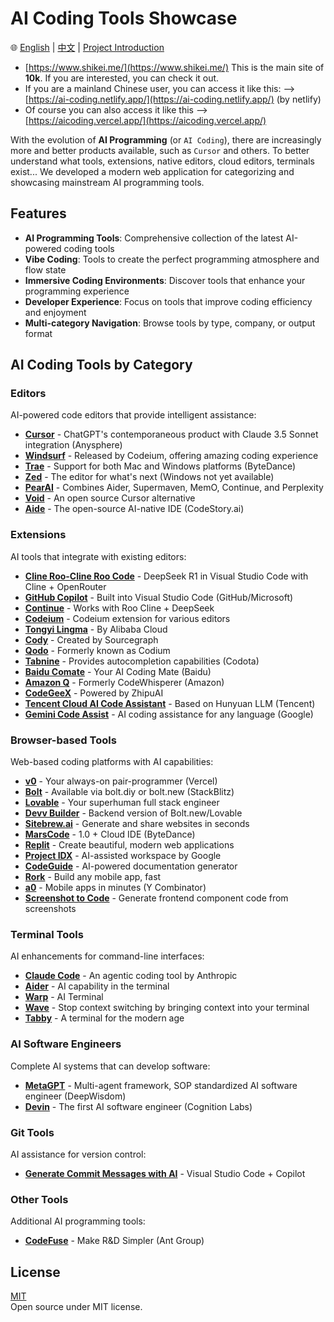 # AI Coding Tools Showcase

🌐 [English](README.md) | [中文](README.zh-CN.md) | [Project Introduction](Project-Introduction.md)

- [https://www.shikei.me/](https://www.shikei.me/) This is the main site of **10k**. If you are interested, you can check it out.
- If you are a mainland Chinese user, you can access it like this: --> [https://ai-coding.netlify.app/](https://ai-coding.netlify.app/) (by netlify)
- Of course you can also access it like this --> [https://aicoding.vercel.app/](https://aicoding.vercel.app/)

With the evolution of **AI Programming** (or `AI Coding`), there are increasingly more and better products available, such as `Cursor` and others. To better understand what tools, extensions, native editors, cloud editors, terminals exist... We developed a modern web application for categorizing and showcasing mainstream AI programming tools.

## Features

- **AI Programming Tools**: Comprehensive collection of the latest AI-powered coding tools
- **Vibe Coding**: Tools to create the perfect programming atmosphere and flow state
- **Immersive Coding Environments**: Discover tools that enhance your programming experience
- **Developer Experience**: Focus on tools that improve coding efficiency and enjoyment
- **Multi-category Navigation**: Browse tools by type, company, or output format

## AI Coding Tools by Category

### Editors

AI-powered code editors that provide intelligent assistance:

- **[Cursor](https://www.cursor.com/)** - ChatGPT's contemporaneous product with Claude 3.5 Sonnet integration (Anysphere)
- **[Windsurf](https://codeium.com/)** - Released by Codeium, offering amazing coding experience
- **[Trae](https://www.trae.ai/)** - Support for both Mac and Windows platforms (ByteDance)
- **[Zed](https://zed.dev/)** - The editor for what's next (Windows not yet available)
- **[PearAI](https://trypear.ai/)** - Combines Aider, Supermaven, MemO, Continue, and Perplexity
- **[Void](https://voideditor.com/)** - An open source Cursor alternative
- **[Aide](https://aide.dev/)** - The open-source AI-native IDE (CodeStory.ai)

### Extensions

AI tools that integrate with existing editors:

- **[Cline Roo-Cline Roo Code](https://cline.bot/)** - DeepSeek R1 in Visual Studio Code with Cline + OpenRouter
- **[GitHub Copilot](https://github.com/features/copilot)** - Built into Visual Studio Code (GitHub/Microsoft)
- **[Continue](https://www.continue.dev/)** - Works with Roo Cline + DeepSeek
- **[Codeium](https://codeium.com/download)** - Codeium extension for various editors
- **[Tongyi Lingma](https://lingma.aliyun.com/)** - By Alibaba Cloud
- **[Cody](https://sourcegraph.com/cody)** - Created by Sourcegraph
- **[Qodo](https://www.qodo.ai/)** - Formerly known as Codium
- **[Tabnine](https://www.tabnine.com/)** - Provides autocompletion capabilities (Codota)
- **[Baidu Comate](https://comate.baidu.com/zh)** - Your AI Coding Mate (Baidu)
- **[Amazon Q](https://aws.amazon.com/q/developer/)** - Formerly CodeWhisperer (Amazon)
- **[CodeGeeX](https://codegeex.cn/)** - Powered by ZhipuAI
- **[Tencent Cloud AI Code Assistant](https://copilot.tencent.com/)** - Based on Hunyuan LLM (Tencent)
- **[Gemini Code Assist](https://codeassist.google/)** - AI coding assistance for any language (Google)

### Browser-based Tools

Web-based coding platforms with AI capabilities:

- **[v0](https://v0.dev/)** - Your always-on pair-programmer (Vercel)
- **[Bolt](https://bolt.new/)** - Available via bolt.diy or bolt.new (StackBlitz)
- **[Lovable](https://lovable.dev/)** - Your superhuman full stack engineer
- **[Devv Builder](https://devv.ai/zh/build)** - Backend version of Bolt.new/Lovable
- **[Sitebrew.ai](https://www.sitebrew.ai/)** - Generate and share websites in seconds
- **[MarsCode](https://www.marscode.com/)** - 1.0 + Cloud IDE (ByteDance)
- **[Replit](https://replit.com/)** - Create beautiful, modern web applications
- **[Project IDX](https://idx.dev/)** - AI-assisted workspace by Google
- **[CodeGuide](https://www.codeguide.dev/)** - AI-powered documentation generator
- **[Rork](https://rork.app/)** - Build any mobile app, fast
- **[a0](https://a0.dev/)** - Mobile apps in minutes (Y Combinator)
- **[Screenshot to Code](https://screenshottocode.com/)** - Generate frontend component code from screenshots

### Terminal Tools

AI enhancements for command-line interfaces:

- **[Claude Code](https://docs.anthropic.com/zh-CN/docs/agents-and-tools/claude-code/overview)** - An agentic coding tool by Anthropic
- **[Aider](https://aider.chat/)** - AI capability in the terminal
- **[Warp](https://www.warp.dev/)** - AI Terminal
- **[Wave](https://www.waveterm.dev/)** - Stop context switching by bringing context into your terminal
- **[Tabby](https://tabby.sh/)** - A terminal for the modern age

### AI Software Engineers

Complete AI systems that can develop software:

- **[MetaGPT](https://www.deepwisdom.ai/)** - Multi-agent framework, SOP standardized AI software engineer (DeepWisdom)
- **[Devin](https://www.cognition.ai/blog/introducing-devin)** - The first AI software engineer (Cognition Labs)

### Git Tools

AI assistance for version control:

- **[Generate Commit Messages with AI](https://medium.com/@yanirmanor/how-to-generate-commit-messages-with-ai-in-visual-studio-code-4b7367bbafe3)** - Visual Studio Code + Copilot

### Other Tools

Additional AI programming tools:

- **[CodeFuse](https://codefuse.ai/)** - Make R&D Simpler (Ant Group)

## License

[MIT](LICENSE)  
Open source under MIT license.
